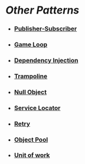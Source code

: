 # ***Other Patterns***

- ### [Publisher-Subscriber](http://git.ashwanik.in/practical-design-patterns/#3)
- ### [Game Loop](http://git.ashwanik.in/practical-design-patterns/#10)
- ### [Dependency Injection](http://git.ashwanik.in/practical-design-patterns/#14)
- ### [Trampoline](http://git.ashwanik.in/practical-design-patterns/#16)
- ### [Null Object](http://git.ashwanik.in/practical-design-patterns/#19)
- ### [Service Locator](http://git.ashwanik.in/practical-design-patterns/#20)
- ### [Retry](http://git.ashwanik.in/practical-design-patterns/#24)
- ### [Object Pool](http://git.ashwanik.in/practical-design-patterns/#25)
- ### [Unit of work](http://git.ashwanik.in/practical-design-patterns/#32)